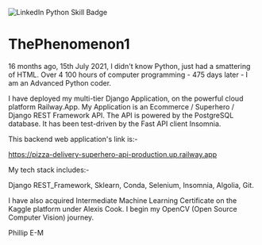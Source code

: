 ![LinkedIn Python Skill Badge](https://user-images.githubusercontent.com/96743401/154258965-dc261437-a916-442b-aed4-0d6ea3e095c8.png)
# ThePhenomenon1

16 months ago, 15th July 2021, I didn't know Python, just had a smattering of HTML.
Over 4 100 hours of computer programming - 475 days later - I am an Advanced Python coder. 

I have deployed my multi-tier Django Application, on the powerful cloud platform Railway.App. 
My Application is an Ecommerce / Superhero / Django REST Framework API. The API is powered by the PostgreSQL database.
It has been test-driven by the Fast API client Insomnia.

This backend web application's link is:-

https://pizza-delivery-superhero-api-production.up.railway.app

My tech stack includes:-

Django REST_Framework,
Sklearn,
Conda,
Selenium,
Insomnia,
Algolia,
Git.

I have also acquired Intermediate Machine Learning Certificate on the Kaggle platform under Alexis Cook. I begin my OpenCV (Open Source Computer Vision) journey.

Phillip E-M
